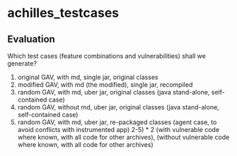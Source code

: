 # achilles_testcases


## Evaluation
Which test cases (feature combinations and vulnerabilities) shall we generate?

1) original GAV, with md, single jar, original classes
2) modified GAV, with md (the modified), single jar, recompiled
3) random GAV, with md, uber jar, original classes (java stand-alone, self-contained case)
4) random GAV, without md, uber jar, original classes (java stand-alone, self-contained case)
5) random GAV, with md, uber jar, re-packaged classes (agent case, to avoid conflicts with instrumented app)
2-5) * 2 (with vulnerable code where known, with all code for other archives), (without vulnerable code where known, with all code for other archives)
